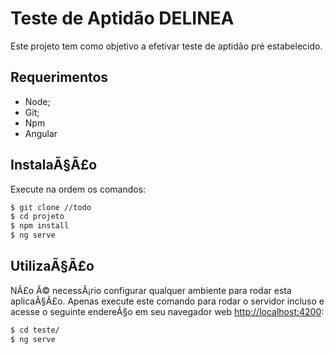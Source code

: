 Teste de Aptidão DELINEA
====================

Este projeto tem como objetivo a efetivar teste de aptidão pré estabelecido.

Requerimentos
-------------

  * Node;
  * Git;
  * Npm
  * Angular

InstalaÃ§Ã£o
----------

Execute na ordem os comandos:

```bash
$ git clone //todo
$ cd projeto
$ npm install
$ ng serve
```

UtilizaÃ§Ã£o
----------

NÃ£o Ã© necessÃ¡rio configurar qualquer ambiente para rodar esta aplicaÃ§Ã£o. Apenas 
execute este comando para rodar o servidor incluso e acesse o seguinte endereÃ§o
em seu navegador web <http://localhost:4200>:

```bash
$ cd teste/
$ ng serve
```
